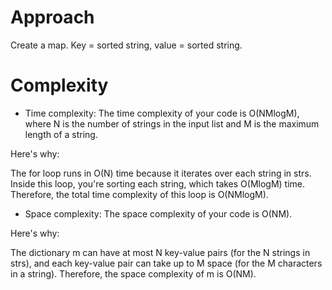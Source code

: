 # Approach

Create a map. Key = sorted string, value = sorted string.

# Complexity

- Time complexity:
The time complexity of your code is O(NMlogM), where N is the number of strings in the input list and M is the maximum length of a string.

Here's why:

The for loop runs in O(N) time because it iterates over each string in strs. Inside this loop, you're sorting each string, which takes O(MlogM) time. Therefore, the total time complexity of this loop is O(NMlogM).

- Space complexity:
The space complexity of your code is O(NM).

Here's why:

The dictionary m can have at most N key-value pairs (for the N strings in strs), and each key-value pair can take up to M space (for the M characters in a string). Therefore, the space complexity of m is O(NM).
